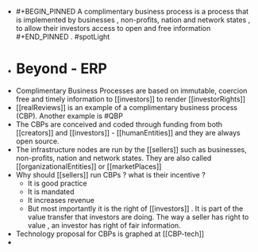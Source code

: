 - #+BEGIN_PINNED
  A complimentary business process is a process that is implemented by businesses , non-profits,  nation and network states , to allow their investors access to open and free information
  #+END_PINNED . 
  #spotLight
- # Beyond - ERP
- Complimentary Business Processes are based on immutable, coercion free and timely information to [[investors]] to render [[investorRights]]
- [[realReviews]] is an example of a complimentary business process (CBP).  Another example is #QBP
- The CBPs are conceived and coded through funding from both [[creators]] and [[investors]]  - [[humanEntities]] and they are always open source.
- The infrastructure nodes are run by the [[sellers]] such as businesses, non-profits, nation and network states. They are also called [[organizationalEntities]] or [[marketPlaces]]
- Why should [[sellers]] run CBPs ? what is their incentive ?
	- It is good practice
	- It is mandated
	- It increases revenue
	- But most importantly it is the right of [[investors]] . It is part of the value transfer that investors are doing. The way a seller has right to value , an investor has right of fair information.
- Technology proposal for CBPs is graphed at [[CBP-tech]]
-